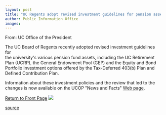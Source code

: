 ```yaml
---
layout: post
title: "UC Regents adopt revised investment guidelines for pension assets"
author: Public Information Office
images:
---
```


From: UC Office of the President

The UC Board of Regents recently adopted revised investment guidelines for   
the university's various pension fund assets, including the UC Retirement   
Plan (UCRP), the General Endowment Pool (GEP) and the Equity and Bond   
Portfolio investment options offered by the Tax-Deferred 403(b) Plan and   
Defined Contribution Plan.  
  
Information about these investment policies and the review that led to the   
changes is now available on the UCOP "News and Facts" [Web page][1].  
  

[Return to Front Page][2] ![ ][3]

[1]: http://www.ucop.edu/ucophome/commserv/UCOP_adopt_new_investment_policies.htm
[2]: ../../index.html
[3]: ../../images/trans.gif

[source](http://www1.ucsc.edu/currents/00-01/08-28/regents.html "Permalink to regents")
